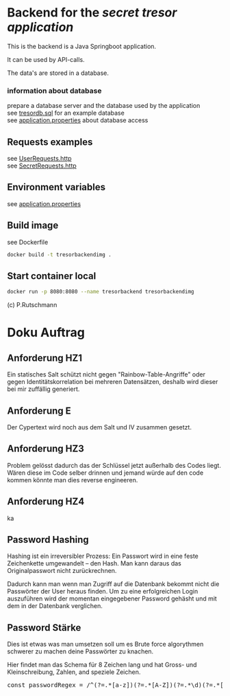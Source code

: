# Backend for the _secret tresor application_

This is the backend is a Java Springboot application.

It can be used by API-calls.

The data's are stored in a database.

### information about database

prepare a database server and the database used by the application<br>
see [tresordb.sql](tresordb.sql) for an example database<br>
see [application.properties](src/main/resources/application.properties) about database access

## Requests examples

see [UserRequests.http](httprequest/UserRequests.http)<br>
see [SecretRequests.http](httprequest/SecretRequests.http)

## Environment variables

see [application.properties](src/main/resources/application.properties)

## Build image

see Dockerfile

```Bash
docker build -t tresorbackendimg .
```



## Start container local

```Bash
docker run -p 8080:8080 --name tresorbackend tresorbackendimg
```

(c) P.Rutschmann


# Doku Auftrag

## Anforderung HZ1

Ein statisches Salt schützt nicht gegen "Rainbow-Table-Angriffe"
oder gegen Identitätskorrelation bei mehreren Datensätzen, 
deshalb wird dieser bei mir zuffällig generiert.

## Anforderung E

Der Cypertext wird noch aus dem Salt und IV zusammen gesetzt.

## Anforderung HZ3 

Problem gelösst dadurch das der Schlüssel jetzt außerhalb des Codes liegt.
Wären diese im Code selber drinnen und jemand würde
auf den code kommen könnte man dies reverse engineeren. 

## Anforderung HZ4

ka

## Password Hashing

Hashing ist ein irreversibler Prozess: Ein Passwort wird in eine feste Zeichenkette umgewandelt – den Hash.
Man kann daraus das Originalpasswort nicht zurückrechnen.

Dadurch kann man wenn man Zugriff auf die Datenbank bekommt nicht die Passwörter der User heraus finden.
Um zu eine erfolgreichen Login auszuführen wird der momentan eingegebener Password gehäsht und mit dem in 
der Datenbank verglichen. 

## Password Stärke

Dies ist etwas was man umsetzen soll um es Brute force algorythmen schwerer zu machen deine Passwörter zu knachen. 

Hier findet man das Schema für 8 Zeichen lang und hat Gross- und Kleinschreibung, Zahlen, and speziele Zeichen.
<pre>const passwordRegex = /^(?=.*[a-z])(?=.*[A-Z])(?=.*\d)(?=.*[\W_]).{8,}$/;</pre>



